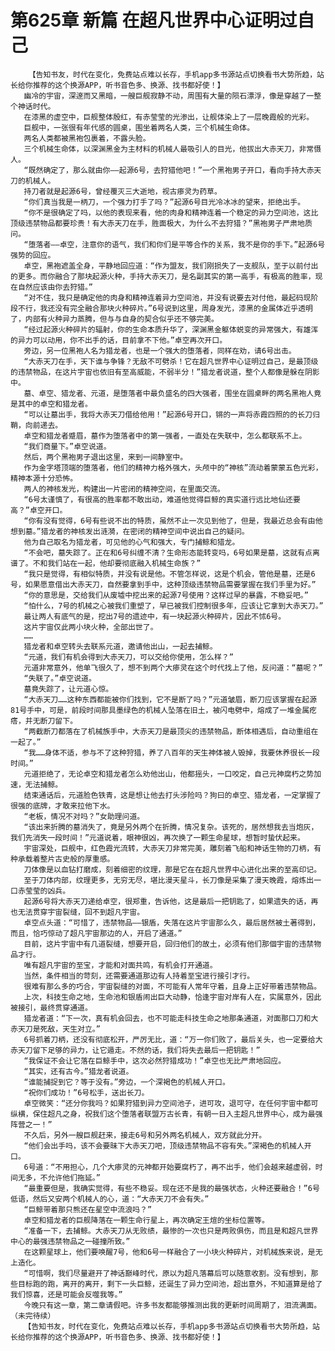 # 第625章 新篇 在超凡世界中心证明过自己
        【告知书友，时代在变化，免费站点难以长存，手机app多书源站点切换看书大势所趋，站长给你推荐的这个换源APP，听书音色多、换源、找书都好使！】
       幽冷的宇宙，深邃而又黑暗，一艘巨舰寂静不动，周围有大量的陨石漂浮，像是穿越了一整个神话时代。
       在漆黑的虚空中，巨舰整体殷红，有赤莹莹的光渗出，让舰体染上了一层晚霞般的光彩。
       巨舰中，一张很有年代感的圆桌，围坐着两名人类，三个机械生命体。
       两名人类都被黑袍包裹着，不露头脸。
       三个机械生命体，以深渊黑金为主材料的机械人最吸引人的目光，他拔出大赤天刀，非常慑人。
       “既然确定了，那么就由你——起源6号，去狩猎他吧！”一个黑袍男子开口，看向手持大赤天刀的机械人。
       持刀者就是起源6号，曾经覆灭三大逝地，视古瘆灵为药草。
       “你们真当我是一柄刀，一个强力打手了吗？”起源6号目光冷冰冰的望来，拒绝出手。
       “你不是很确定了吗，以他的表现来看，他的肉身和精神连着一个稳定的异力空间池，这比顶级违禁物品都要珍贵！有大赤天刀在手，胜面极大，为什么不去狩猎？”黑袍男子严肃地质问。
       “堕落者——卓空，注意你的语气，我们和你们是平等合作的关系，我不是你的手下。”起源6号强势的回应。
       卓空，黑袍遮盖全身，平静地回应道：“作为盟友，我们刚损失了一支舰队，至于以前付出的更多。而你融合了那块起源火种，手持大赤天刀，是名副其实的第一高手，有极高的胜率，现在自然应该由你去狩猎。”
       “对不住，我只是确定他的肉身和精神连着异力空间池，并没有说要去对付他，最起码现阶段不行，我还没有完全融合那块火种碎片。”6号说到这里，周身发光，漆黑的金属体近乎透明了，内部有火种异力蒸腾，但与与自身的契合似乎还不够完美。
       “经过起源火种碎片的辐射，你的生命本质升华了，深渊黑金躯体蜕变的异常强大，有雄浑的异力可以动用，你不出手的话，目前拿不下他。”卓空再次开口。
       旁边，另一位黑袍人名为猎龙者，也是一个强大的堕落者，同样在劝，请6号出击。
       “大赤天刀在手，天下谁与争锋？无敌不可劈杀！它在超凡世界中心证明过自己，是最顶级的违禁物品，在这片宇宙也依旧有至高威能，不弱半分！”猎龙者说道，整个人都像是躲在阴影中。
       墓、卓空、猎龙者、元道，是堕落者中最负盛名的四大强者，围坐在圆桌畔的两名黑袍人竟是其中的卓空和猎龙者。
       “可以让墓出手，我将大赤天刀借给他用！”起源6号开口，锵的一声将赤霞四照的的长刀归鞘，向前递去。
       卓空和猎龙者蹙眉，墓作为堕落者中的第一强者，一直处在失联中，怎么都联系不上。
       “我们商量下。”卓空说道。
       然后，两个黑袍男子退出这里，来到一间静室中。
       作为金字塔顶端的堕落者，他们的精神力格外强大，头颅中的“神核”流动着蒙蒙五色光彩，精神本源十分恐怖。
       两人的神核发光，构建出一片密闭的精神空间，在里面交流。
       “6号太谨慎了，有很高的胜率都不敢出动，难道他觉得巨鲸的真实道行远比地仙还要高？”卓空开口。
       “你有没有觉得，6号有些说不出的特质，虽然不止一次见到他了，但是，我最近总会有由他想到墓。”猎龙者的神核发出涟漪，在密闭的精神空间中说出自己的疑问。
       他为自己取名为猎龙者，可见他的心气和强大，专门捕鲸和猎龙。
       “不会吧，墓失踪了。正在和6号纠缠不清？生命形态能转变吗，6号如果是墓，这就有点离谱了。不和我们站在一起，他却要彻底融入机械生命族？”
       “我只是觉得，有相似特质，并没有说是他。不管怎样说，这是个机会，管他是墓，还是6号，如果愿意借出大赤天刀，自然要拿到手中，这种顶级违禁物品需要掌握在我们手里为好。”
       “你的意思是，交给我们从废墟中挖出来的起源7号使用？这样过早的暴露，不稳妥吧。”
       “怕什么，7号的机械之心被我们重塑了，早已被我们控制很多年，应该让它拿到大赤天刀。”
       最让两人有底气的是，挖出7号的遗迹中，有一块起源火种碎片，因此不怵6号。
       这片宇宙仅此两小块火种，全部出世了。
       ……
       猎龙者和卓空转头去联系元道，邀请他出山，一起去捕鲸。
       “元道，我们有机会得到大赤天刀，可以交给你使用，怎么样？”
       元道非常意外，他单飞很久了，想不到两个大瘆灵在这个时代找上了他，反问道：“墓呢？”
       “失联了。”卓空说道。
       墓竟失踪了，让元道心惊。
       “大赤天刀……这种东西都能被你们找到，它不是断了吗？”元道皱眉，断刀应该掌握在起源81号手中，可是，前段时间那具墨绿色的机械人坠落在旧土，被闪电劈中，熔成了一堆金属疙瘩，并无断刀留下。
       “两截断刀都落在了机械族手中，大赤天刀是最顶尖的违禁物品，断体相遇后，自动重组在一起了。”
       “我……身体不适，参与不了这种狩猎，养了八百年的天生神体被人毁掉，我要休养很长一段时间。”
       元道拒绝了，无论卓空和猎龙者怎么劝他出山，他都摇头，一口咬定，自己元神腐朽之势加速，无法捕鲸。
       结束通话后，元道脸色铁青，这是想让他去打头涉险吗？狗曰的卓空、猎龙者，一定掌握了很强的底牌，才敢来拉他下水。
       “老板，情况不对吗？”女助理问道。
       “该出来折腾的墓消失了，竟是另外两个在折腾，情况复杂。该死的，居然想我去当炮灰，我们先消失一段时间！”元道说着，眼神很凶，再次换了一颗生命星球，想暂时蛰伏起来。
       宇宙深处，巨舰中，红色霞光流转，大赤天刀非常完美，雕刻着飞船和神话生物的刀柄，有种承载着整片古史般的厚重感。
       刀体像是以血钻打磨成，刻着细密的纹理，那是它在在超凡世界中心进化出来的至高印记。
       至于刀体内部，纹理更多，无穷无尽，堪比漫天星斗，长刀像是采集了漫天晚霞，熔炼出一口赤莹莹的凶兵。
       起源6号将大赤天刀递给卓空，很郑重，告诉他，这是最后一把钥匙了，如果遗失的话，再也无法贯穿宇宙裂缝，回不到超凡宇宙。
       卓空点头道：“可惜了，违禁物品——银盾，失落在这片宇宙那么久，最后居然被土著得到，而且，恰巧惊动了超凡宇宙那边的人，开启了通道。”
       目前，这片宇宙中有几道裂缝，想要开启，回归他们的故土，必须有他们那個宇宙的违禁物品才行。
       唯有超凡宇宙的至宝，才能和对面共鸣，有机会打开通道。
       当然，条件相当的苛刻，还需要通道那边有人持着至宝进行接引才行。
       很难有那么多的巧合，宇宙裂缝的对面，不可能有人常年守着，且身上正好带着违禁物品。
       上次，科技生命之地，生命池和银盾闹出巨大动静，恰逢宇宙对岸有人在，实属意外，因此被接引，最终贯穿通道。
       猎龙者道：“下一次，真有机会回去，也不可能走科技生命之地那条通道，对面那口刀和大赤天刀是死敌，天生对立。”
       6号抓着刀柄，还没有彻底松开，严厉无比，道：“万一你们败了，最后关头，也一定要给大赤天刀留下足够的异力，让它遁走。不然的话，我们将失去最后一把钥匙！”
       “我保证不会让它落在巨鲸手中，这次必然狩猎成功！”卓空也无比严肃地回应。
       “其实，还有古今。”猎龙者说道。
       “谁能捕捉到它？等于没有。”旁边，一个深褐色的机械人开口。
       “祝你们成功！”6号松手，送出长刀。
       卓空微笑：“还分你我吗？如果狩猎到异力空间池子，进可攻，退可守，在任何宇宙中都可纵横，保住超凡之身，祝我们这个堕落者联盟万古长青，有朝一日入主超凡世界中心，成为最强阵营之一！”
       不久后，另外一艘巨舰赶来，接走6号和另外两名机械人，双方就此分开。
       “他们会出手吗，该不会要昧下大赤天刀吧，顶级违禁物品不容有失。”深褐色的机械人开口。
       6号道：“不用担心，几个大瘆灵的元神都开始要腐朽了，再不出手，他们会越来越虚弱，时间无多，不允许他们拖延。”
       “最重要但是，我确实觉得，有些不稳妥。现在还不是我的最强状态，火种还要融合！”6号低语，然后又安两个机械人的心，道：“大赤天刀不会有失。”
       “巨鲸带着那只熊还在星空中流浪吗？”
       卓空和猎龙者的巨舰降落在一颗生命行星上，再次确定王煊的坐标位置等。
       “准备一下，去捕鲸。大赤天刀从无败绩，最惨的一次也只是两败俱伤，而且是和超凡世界中心的最强违禁物品之一碰撞所致。”
       在这颗星球上，他们要唤醒7号，他和6号一样融合了一小块火种碎片，对机械族来说，是无上造化。
       “可惜啊，我们尽量避开了神话巅峰时代，原以为超凡落幕后可以随意收割。没有想到，那些目标跑的跑，离开的离开，剩下一头巨鲸，还诞生了异力空间池，超出意外，不知道算是给了我们惊喜，还是可能会反噬我等。”
       今晚只有这一章，第二章请假吧。许多书友都能够推测出我的更新时间周期了，泪流满面。（未完待续）
       【告知书友，时代在变化，免费站点难以长存，手机app多书源站点切换看书大势所趋，站长给你推荐的这个换源APP，听书音色多、换源、找书都好使！】